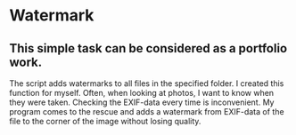 # Watermark
## This simple task can be considered as a portfolio work.
The script adds watermarks to all files in the specified folder.
I created this function for myself. Often, when looking at photos, I want to know when they were taken. Checking the EXIF-data every time is inconvenient. My program comes to the rescue and adds a watermark from EXIF-data of the file to the corner of the image without losing quality.
